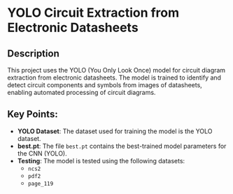 # YOLO Circuit Extraction from Electronic Datasheets

## Description
This project uses the YOLO (You Only Look Once) model for circuit diagram extraction from electronic datasheets. The model is trained to identify and detect circuit components and symbols from images of datasheets, enabling automated processing of circuit diagrams.

## Key Points:
- **YOLO Dataset**: The dataset used for training the model is the YOLO dataset.
- **best.pt**: The file `best.pt` contains the best-trained model parameters for the CNN (YOLO).
- **Testing**: The model is tested using the following datasets:
  - `ncs2`
  - `pdf2`
  - `page_119`
